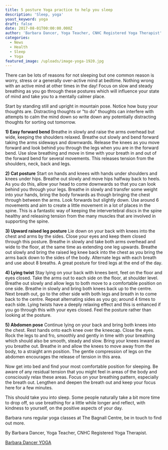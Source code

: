 ```yaml
---
title: 5 posture Yoga practice to help you sleep
description: 'Sleep, yoga'
yoast_keyword: yoga
draft: false
date: 2017-08-01T00:00:00.000Z
author: 'Barbara Dancer, Yoga Teacher, CNHC Registered Yoga Therapist'
categories:
  - News
  - Health
  - Sleep
  - Yoga
featured_image: /uploads/image-yoga-1920.jpg
---
```


There can be lots of reasons for not sleeping but one common reason is worry, stress or a generally over-active mind at bedtime. Nothing wrong with an active mind at other times in the day! Focus on slow and steady breathing as you go through these postures which will influence your state of mind and take you to a mentally calmer place.

Start by standing still and upright in mountain pose. Notice how busy your thoughts are. Distracting thoughts or "to do" thoughts can interfere with attempts to calm the mind down so write down any potentially distracting thoughts for sorting out tomorrow.

**1) Easy forward bend**
Breathe in slowly and raise the arms overhead but wide, keeping the shoulders relaxed. Breathe out slowly and bend forward taking the arms sideways and downwards. Release the knees as you move forward and look behind you through the legs when you are in the forward bend. Use slow breathing and move in time with your breath in and out of the forward bend for several movements. This releases tension from the shoulders, neck, back and legs.

**2) Cat posture**
Start on hands and knees with hands under shoulders and knees under hips. Breathe out slowly and move hips halfway back to heels. As you do this, allow your head to come downwards so that you can look behind you through your legs. Breathe in slowly and transfer some weight into your hands, bring the body forwards as though bringing the chest through between the arms. Look forwards but slightly down. Use around 6 movements and aim to create a little movement in a lot of places in the spine. This is a fantastic way of keeping the intervertebral discs in the spine healthy and releasing tension from the many muscles that are involved in supporting the spine.

**3) Upward raised leg posture**
Lie down on your back with knees into the chest and arms by the sides. Close your eyes and keep them closed through this posture. Breathe in slowly and take both arms overhead and wide to the floor, at the same time as extending one leg upwards. Breathe out slowly and bring the raised leg knee back into the chest as you bring the arms back down to the sides of the body. Alternate legs with each breath and use about 8 breaths. A great posture for tired legs at the end of the day.

**4) Lying twist**
Stay lying on your back with knees bent, feet on the floor and eyes closed. Take the arms out to each side on the floor, at shoulder level. Breathe out slowly and allow legs to both move to a comfortable position on one side. Breathe in slowly and bring both knees back up to the centre. Next breath out, go to the other side with both legs and breath in to come back to the centre. Repeat alternating sides as you go; around 4 times to each side. Lying twists have a deeply relaxing effect and this is enhanced if you go through this with your eyes closed. Feel the posture rather than looking at the posture.

**5) Abdomen pose**
Continue lying on your back and bring both knees into the chest. Rest hands onto each knee over the kneecap. Close the eyes. Rock the legs to and fro, smoothly and gently in time with your breathing which should also be smooth, steady and slow. Bring your knees inward as you breathe out. Breathe in and allow the knees to move away from the body, to a straight arm position. The gentle compression of legs on the abdomen encourages the release of tension in this area.

Now get into bed and find your most comfortable position for sleeping. Be aware of any residual tension that you might feel in areas of the body and consciously relax these areas. Focus on your breathing pattern, especially the breath out. Lengthen and deepen the breath out and keep your focus here for a few minutes.

This should take you into sleep. Some people naturally take a bit more time to drop off, so use breathing for a little while longer and reflect, with kindness to yourself, on the positive aspects of your day.

Barbara runs regular yoga classes at The Bagnall Centre, be in touch to find out more.

By Barbara Dancer, Yoga Teacher, CNHC Registered Yoga Therapist.

[Barbara Dancer YOGA](http://www.barbaradanceryoga.co.uk/)
